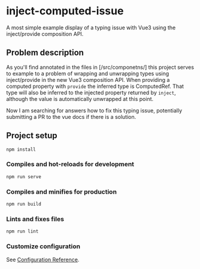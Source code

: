 # inject-computed-issue

A most simple example display of a typing issue with Vue3 using the inject/provide composition API.

## Problem description

As you'll find annotated in the files in [/src/componetns/] this project serves to example to a problem of wrapping and unwrapping types
using inject/provide in the new Vue3 composition API. When providing a computed property with `provide` the inferred type is ComputedRef<T>.
That type will also be inferred to the injected property returned by `inject`, although the value is automatically unwrapped at this point.

Now I am searching for answers how to fix this typing issue, potentially submitting a PR to the vue docs if there is a solution.

## Project setup
```
npm install
```

### Compiles and hot-reloads for development
```
npm run serve
```

### Compiles and minifies for production
```
npm run build
```

### Lints and fixes files
```
npm run lint
```

### Customize configuration
See [Configuration Reference](https://cli.vuejs.org/config/).
